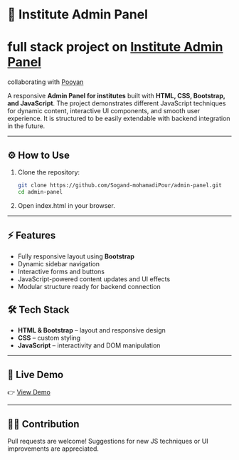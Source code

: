 # 🏫 Institute Admin Panel
# full stack project on [Institute Admin Panel](https://github.com/pooyansaeedinia/institute-panel)
collaborating with [Pooyan](https://github.com/pooyansaeedinia)

A responsive **Admin Panel for institutes** built with **HTML, CSS, Bootstrap, and JavaScript**. The project demonstrates different JavaScript techniques for dynamic content, interactive UI components, and smooth user experience. It is structured to be easily extendable with backend integration in the future.

---

## ⚙️ How to Use

1. Clone the repository:  
   ```bash
   git clone https://github.com/Sogand-mohamadiPour/admin-panel.git
   cd admin-panel
   ```
2. Open index.html in your browser.

---

## ⚡ Features
- Fully responsive layout using **Bootstrap**
- Dynamic sidebar navigation
- Interactive forms and buttons
- JavaScript-powered content updates and UI effects
- Modular structure ready for backend connection


   
## 🛠️ Tech Stack
- **HTML & Bootstrap** – layout and responsive design
- **CSS** – custom styling
- **JavaScript** – interactivity and DOM manipulation

---


## 📡 Live Demo
👉 [View Demo](https://sogand-mohamadipour.github.io/admin-panel/)

---

## 👩‍💻 Contribution
Pull requests are welcome! Suggestions for new JS techniques or UI improvements are appreciated.

